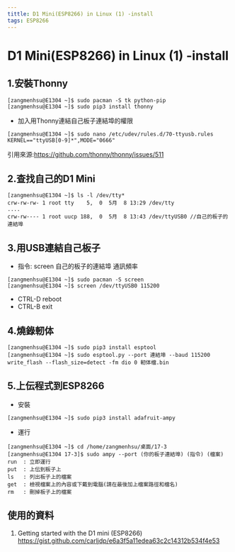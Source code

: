```yaml
---
tittle: D1 Mini(ESP8266) in Linux (1) -install
tags: ESP8266
---
```

# D1 Mini(ESP8266) in Linux (1) -install
## 1.安裝Thonny
```
[zangmenhsu@E1304 ~]$ sudo pacman -S tk python-pip
[zangmenhsu@E1304 ~]$ sudo pip3 install thonny
```
* 加入用Thonny連結自己板子連結埠的權限
```
[zangmenhsu@E1304 ~]$ sudo nano /etc/udev/rules.d/70-ttyusb.rules
KERNEL=="ttyUSB[0-9]*",MODE="0666"
```
引用來源:https://github.com/thonny/thonny/issues/511
## 2.查找自己的D1 Mini
```
[zangmenhsu@E1304 ~]$ ls -l /dev/tty*
crw-rw-rw- 1 root tty    5,  0  5月  8 13:29 /dev/tty
....
crw-rw---- 1 root uucp 188,  0  5月  8 13:43 /dev/ttyUSB0 //自己的板子的連結埠
```
## 3.用USB連結自己板子
* 指令: screen 自己的板子的連結埠 通訊頻率
```
[zangmenhsu@E1304 ~]$ sudo pacman -S screen
[zangmenhsu@E1304 ~]$ screen /dev/ttyUSB0 115200
```
* CTRL-D reboot
* CTRL-B exit
## 4.燒錄軔体
```
[zangmenhsu@E1304 ~]$ sudo pip3 install esptool
[zangmenhsu@E1304 ~]$ sudo esptool.py --port 連結埠 --baud 115200 write_flash --flash_size=detect -fm dio 0 軔体檔.bin
```
## 5.上伝程式到ESP8266
* 安裝
```
[zangmenhsu@E1304 ~]$ sudo pip3 install adafruit-ampy
```
* 運行
```
[zangmenhsu@E1304 ~]$ cd /home/zangmenhsu/桌面/17-3
[zangmenhsu@E1304 17-3]$ sudo ampy --port (你的板子連結埠) (指令) (檔案)
run  : 立即運行
put  : 上伝到板子上
ls   : 列出板子上的檔案
get  : 檢視檔案上的內容或下戴到電腦(請在最後加上檔案路徑和檔名)
rm   : 刪掉板子上的檔案
```
##  使用的資料
1. Getting started with the D1 mini (ESP8266) https://gist.github.com/carljdp/e6a3f5a11edea63c2c14312b534f4e53